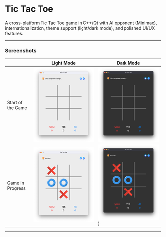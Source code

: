 # Tic Tac Toe

A cross-platform Tic Tac Toe game in C++/Qt with AI opponent (Minimax), internationalization, theme support (light/dark mode), and polished UI/UX features.

---

### Screenshots

|                   | Light Mode                   | Dark Mode                |
| ----------------- | ---------------------------- | ------------------------ |
| Start of the Game | ![Alt text](Screenshots/Game_Start_Light.png)    | ![Alt text](Screenshots/Game_Start_Dark.png) |
| Game in Progress  | ![Alt text](Screenshots/Game_Progress_Light.png) | ![Alt text](Screenshots/Game_Progress_Dark.png)) |

---
